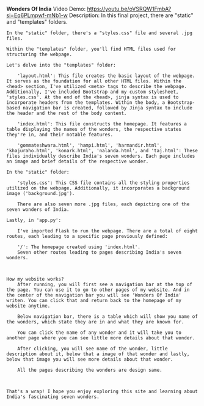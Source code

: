 **Wonders Of India**
Video Demo:  https://youtu.be/oVSRQW1FmbA?si=Eq6PLmpwf-mNb1-w
Description:
    In this final project, there are "static" and "templates" folders.

    In the "static" folder, there's a "styles.css" file and several .jpg files.

    Within the "templates" folder, you'll find HTML files used for structuring the webpage.

    Let's delve into the "templates" folder:

        'layout.html': This file creates the basic layout of the webpage. It serves as the foundation for all other HTML files. Within the <head> section, I've utilized <meta> tags to describe the webpage. Additionally, I've included Bootstrap and my custom stylesheet, 'styles.css'. At the end of the <head>, jinja syntax is used to incorporate headers from the templates. Within the body, a Bootstrap-based navigation bar is created, followed by Jinja syntax to include the header and the rest of the body content.

        'index.html': This file constructs the homepage. It features a table displaying the names of the wonders, the respective states they're in, and their notable features.

        'gommateshwara.html', 'hampi.html', 'harmandir.html', 'khajuraho.html', 'konark.html', 'nalanda.html', and 'taj.html': These files individually describe India's seven wonders. Each page includes an image and brief details of the respective wonder.

    In the "static" folder:

        'styles.css': This CSS file contains all the styling properties utilized on the webpage. Additionally, it incorporates a background image ('background.jpg').

        There are also seven more .jpg files, each depicting one of the seven wonders of India.

    Lastly, in 'app.py':

        I've imported Flask to run the webpage. There are a total of eight routes, each leading to a specific page previously defined:

        '/': The homepage created using 'index.html'.
        Seven other routes leading to pages describing India's seven wonders.



    How my website works?
        After running, you will first see a navigation bar at the top of the page. You can use it to go to other pages of my website. And in the center of the navigation bar you will see 'Wonders Of India' writen. You can click that and return back to the homepage of my website anytime.

        Below navigation bar, there is a table which will show you name of the wonders, which state they are in and what they are known for.

        You can click the name of any wonder and it will take you to another page where you can see little more details about that wonder.

        After clicking, you will see name of the wonder, little description about it, below that a image of that wonder and lastly, below that image you will see more details about that wonder.

        All the pages describing the wonders are design same.



    That's a wrap! I hope you enjoy exploring this site and learning about India's fascinating seven wonders.
